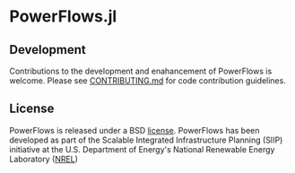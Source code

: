 # PowerFlows.jl

## Development

Contributions to the development and enahancement of PowerFlows is welcome. Please see [CONTRIBUTING.md](https://github.com/NREL-SIIP/PowerFlows.jl/blob/master/CONTRIBUTING.md) for code contribution guidelines.

## License

PowerFlows is released under a BSD [license](https://github.com/NREL/PowerFlows.jl/blob/master/LICENSE). PowerFlows has been developed as part of the Scalable Integrated Infrastructure Planning (SIIP)
initiative at the U.S. Department of Energy's National Renewable Energy Laboratory ([NREL](https://www.nrel.gov/))
